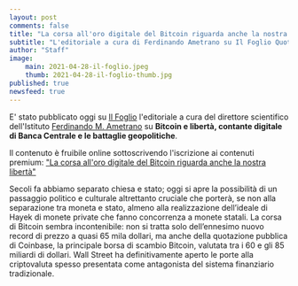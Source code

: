 ```yaml
---
layout: post
comments: false
title: "La corsa all'oro digitale del Bitcoin riguarda anche la nostra libertà"
subtitle: "L'editoriale a cura di Ferdinando Ametrano su Il Foglio Quotidiano"
author: "Staff"
image:
    main: 2021-04-28-il-foglio.jpeg
    thumb: 2021-04-28-il-foglio-thumb.jpg
published: true
newsfeed: true
---
```


E' stato pubblicato oggi su [Il Foglio](https://www.ilfoglio.it/) l'editoriale a cura del direttore scientifico dell'Istituto [Ferdinando M. Ametrano](https://ametrano.net/) su **Bitcoin e libertà, contante digitale di Banca Centrale e le battaglie geopolitiche**.

Il contenuto è fruibile online sottoscrivendo l'iscrizione ai contenuti premium: ["La corsa all'oro digitale del Bitcoin riguarda anche la nostra libertà"](https://www.ilfoglio.it/tecnologia/2021/05/01/news/la-corsa-all-oro-digitale-del-bitcoin-riguarda-anche-la-nostra-liberta--2296321/)

>
Secoli fa abbiamo  separato chiesa e stato; oggi si apre la possibilità di un passaggio politico e culturale altrettanto cruciale che porterà, se non alla separazione tra moneta e stato, almeno alla realizzazione dell’ideale di Hayek di monete private che fanno concorrenza a monete statali. La corsa di Bitcoin sembra incontenibile: non si tratta solo dell’ennesimo nuovo record di prezzo a quasi 65 mila dollari, ma anche della quotazione pubblica di Coinbase, la principale borsa di scambio Bitcoin, valutata tra i 60 e gli 85 miliardi di dollari. Wall Street ha definitivamente aperto le porte alla criptovaluta spesso presentata come antagonista del sistema finanziario tradizionale.
